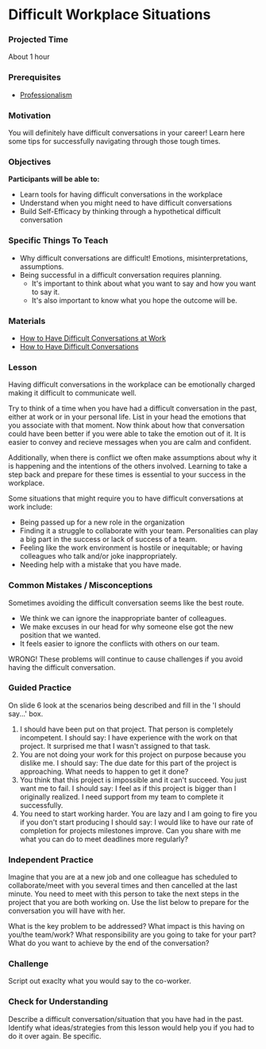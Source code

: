 # Difficult Workplace Situations

### Projected Time
About 1 hour

### Prerequisites
- [Professionalism](professionalism.md)

### Motivation

You will definitely have difficult conversations in your career! Learn here some tips for successfully navigating through those tough times.


### Objectives

**Participants will be able to:**

- Learn tools for having difficult conversations in the workplace
- Understand when you might need to have difficult conversations 
- Build Self-Efficacy by thinking through a hypothetical difficult conversation 


### Specific Things To Teach

- Why difficult conversations are difficult! Emotions, misinterpretations, assumptions.
- Being successful in a difficult conversation requires planning. 
	- It's important to think about what you want to say and how you want to say it.
	- It's also important to know what you hope the outcome will be. 

### Materials

- [How to Have Difficult Conversations at Work](https://www.forbes.com/sites/ashiraprossack1/2018/10/28/how-to-have-difficult-conversations-at-work/#27b1f5a410b7)
- [How to Have Difficult Conversations](https://www.psychologytoday.com/us/blog/some-assembly-required/201703/how-have-difficult-conversations)

### Lesson

Having difficult conversations in the workplace can be emotionally charged making it difficult to communicate well.

Try to think of a time when you have had a difficult conversation in the past, either at work or in your personal life. List in your head the emotions that you associate with that moment. Now think about how that conversation could have been better if you were able to take the emotion out of it. It is easier to convey and recieve messages when you are calm and confident. 

Additionally, when there is conflict we often make assumptions about why it is happening and the intentions of the others involved. Learning to take a step back and prepare for these times is essential to your success in the workplace. 

Some situations that might require you to have difficult conversations at work include:

- Being passed up for a new role in the organization
- Finding it a struggle to collaborate with your team. Personalities can play a big part in the success or lack of success of a team. 
- Feeling like the work environment is hostile or inequitable; or having colleagues who talk and/or joke inappropriately.
- Needing help with a mistake that you have made. 


### Common Mistakes / Misconceptions

Sometimes avoiding the difficult conversation seems like the best route. 

- We think we can ignore the inappropriate banter of colleagues.
- We make excuses in our head for why someone else got the new position that we wanted.
- It feels easier to ignore the conflicts with others on our team.

WRONG! These problems will continue to cause challenges if you avoid having the difficult conversation. 


### Guided Practice

On slide 6 look at the scenarios being described and fill in the 'I should say...' box.
1. I should have been put on that project. That person is completely incompetent.
	I should say: I have experience with the work on that project. It surprised me that I wasn't assigned to that task.
2. You are not doing your work for this project on purpose because you dislike me.
	I should say: The due date for this part of the project is approaching. What needs to happen to get it done?
3. You think that this project is impossible and it can't succeed. You just want me to fail.
	I should say: I feel as if this project is bigger than I originally realized. I need support from my team to complete it successfully. 
4. You need to start working harder. You are lazy and I am going to fire you if you don't start producing
	I should say: I would like to have our rate of completion for projects milestones improve. Can you share with me what you can do to meet deadlines more regularly?





### Independent Practice

Imagine that you are at a new job and one colleague has scheduled to collaborate/meet with you several times and then cancelled at the last minute. You need to meet with this person to take the next steps in the project that you are both working on. Use the list below to prepare for the conversation you will have with her.

What is the key problem to be addressed? 
What impact is this having on you/the team/work?
What responsibility are you going to take for your part?
What do you want to achieve by the end of the conversation?


### Challenge

Script out exaclty what you would say to the co-worker. 


### Check for Understanding

Describe a difficult conversation/situation that you have had in the past. Identify what ideas/strategies from this lesson would help you if you had to do it over again. Be specific. 
